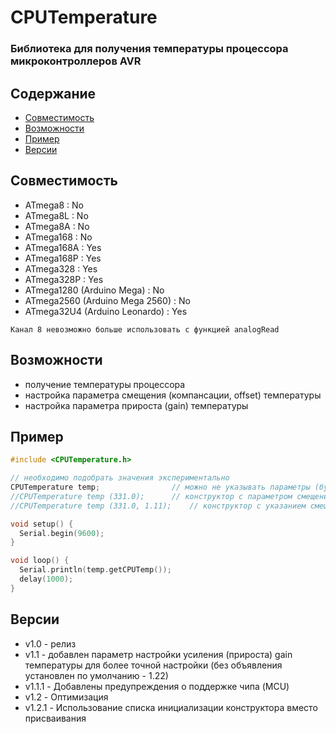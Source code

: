 # CPUTemperature
### Библиотека для получения температуры процессора микроконтроллеров AVR

## Содержание
- [Совместимость](#compatibility)
- [Возможности](#capabilities)
- [Пример](#example)
- [Версии](#versions)

<a id="compatibility"></a>
## Совместимость
- ATmega8 : No
- ATmega8L : No
- ATmega8A : No
- ATmega168 : No
- ATmega168A : Yes
- ATmega168P : Yes
- ATmega328 : Yes
- ATmega328P : Yes
- ATmega1280 (Arduino Mega) : No
- ATmega2560 (Arduino Mega 2560) : No
- ATmega32U4 (Arduino Leonardo) : Yes

`Канал 8 невозможно больше использовать с функцией analogRead`

<a id="capabilities"></a>
## Возможности
- получение температуры процессора
- настройка параметра смещения (компансации, offset) температуры
- настройка параметра прироста (gain) температуры
<a id="example"></a>
## Пример
```cpp
#include <CPUTemperature.h>

// необходимо подобрать значения экспериментально
CPUTemperature temp; 				// можно не указывать параметры (будут по умолчанию - 324.31, 1.22)
//CPUTemperature temp (331.0);		// конструктор с параметром смещения
//CPUTemperature temp (331.0, 1.11);	// конструктор с указанием смещения и прироста

void setup() {
  Serial.begin(9600);
}

void loop() {
  Serial.println(temp.getCPUTemp());
  delay(1000);
}
```

<a id="versions"></a>
## Версии
- v1.0 - релиз
- v1.1 - добавлен параметр настройки усиления (прироста) gain температуры
для более точной настройки (без объявления установлен по умолчанию - 1.22)
- v1.1.1 - Добавлены предупреждения о поддержке чипа (MCU)
- v1.2 - Оптимизация
- v1.2.1 - Использование списка инициализации конструктора вместо присваивания
